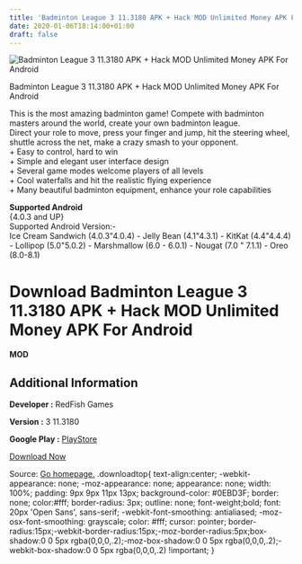 ```yaml
---
title: 'Badminton League 3 11.3180 APK + Hack MOD Unlimited Money APK For Android'
date: 2020-01-06T18:14:00+01:00
draft: false
---
```


![Badminton League 3 11.3180 APK + Hack MOD Unlimited Money APK For Android](https://i0.wp.com/apkhome.net/wp-content/uploads/2018/06/Badminton-League-3-11.3180.png "Badminton League 3 11.3180 APK + Hack MOD Unlimited Money APK For Android")

  

Badminton League 3 11.3180 APK + Hack MOD Unlimited Money APK For Android

This is the most amazing badminton game! Compete with badminton masters around the world, create your own badminton league.  
Direct your role to move, press your finger and jump, hit the steering wheel, shuttle across the net, make a crazy smash to your opponent.  
\+ Easy to control, hard to win  
\+ Simple and elegant user interface design  
\+ Several game modes welcome players of all levels  
\+ Cool waterfalls and hit the realistic flying experience  
\+ Many beautiful badminton equipment, enhance your role capabilities

**Supported Android**  
{4.0.3 and UP}  
Supported Android Version:-  
Ice Cream Sandwich (4.0.3"4.0.4) - Jelly Bean (4.1"4.3.1) - KitKat (4.4"4.4.4) - Lollipop (5.0"5.0.2) - Marshmallow (6.0 - 6.0.1) - Nougat (7.0 " 7.1.1) - Oreo (8.0-8.1)

Download Badminton League 3 11.3180 APK + Hack MOD Unlimited Money APK For Android
==================================================================================

**MOD**

Additional Information
----------------------

**Developer :** RedFish Games

**Version :** 3 11.3180

**Google Play :** [PlayStore](https://play.google.com/store/apps/details?id=badminton.king.sportsgame.smash)

  

[Download Now](https://store4app.co/post/badminton-league-3-11-3180-apk-hack-mod-unlimited-money-apk-for-android_1573672028)

  
Source: [Go homepage.](https://store4app.co/post/badminton-league-3-11-3180-apk-hack-mod-unlimited-money-apk-for-android_1573672028) .downloadtop{ text-align:center; -webkit-appearance: none; -moz-appearance: none; appearance: none; width: 100%; padding: 9px 9px 11px 13px; background-color: #0EBD3F; border: none; color:#fff; border-radius: 3px; outline: none; font-weight;bold; font: 20px 'Open Sans', sans-serif; -webkit-font-smoothing: antialiased; -moz-osx-font-smoothing: grayscale; color: #fff; cursor: pointer; border-radius:15px;-webkit-border-radius:15px;-moz-border-radius:5px;box-shadow:0 0 5px rgba(0,0,0,.2);-moz-box-shadow:0 0 5px rgba(0,0,0,.2);-webkit-box-shadow:0 0 5px rgba(0,0,0,.2) !important; }